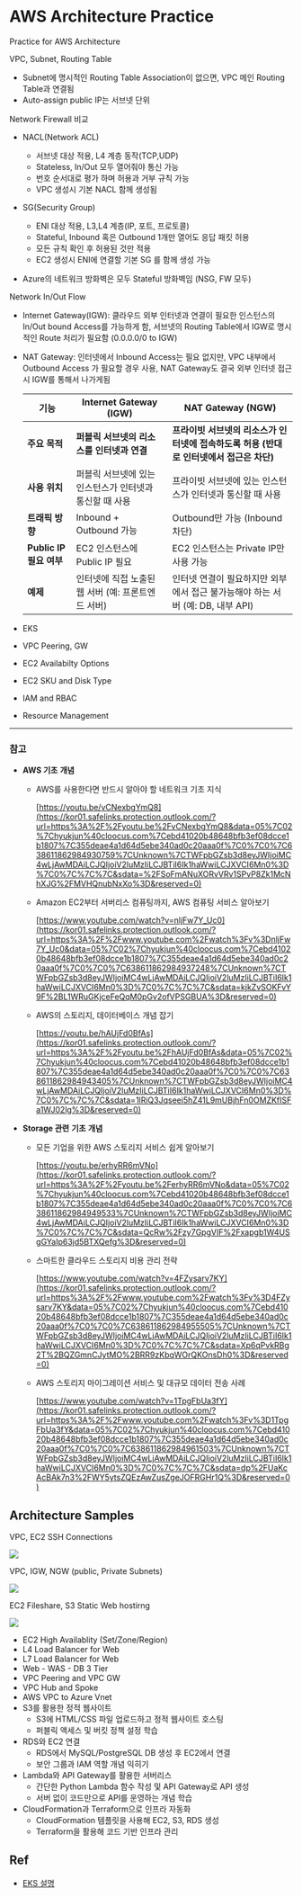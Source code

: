 # AWS Architecture Practice
Practice for AWS Architecture

VPC, Subnet, Routing Table

- Subnet에 명시적인 Routing Table Association이 없으면, VPC 메인 Routing Table과 연결됨
- Auto-assign public IP는 서브넷 단위

Network Firewall 비교
- NACL(Network ACL)
    - 서브넷 대상 적용, L4 계층 동작(TCP,UDP)
    - Stateless, In/Out 모두 열어줘야 통신 가능
    - 번호 순서대로 평가 하며 허용과 거부 규칙 가능
    - VPC 생성시 기본 NACL 함께 생성됨

- SG(Security Group)
    - ENI 대상 적용, L3,L4 계층(IP, 포트, 프로토콜)
    - Stateful, Inbound 혹은 Outbound 1개만 열어도 응답 패킷 허용
    - 모든 규칙 확인 후 허용된 것만 적용
    - EC2 생성시 ENI에 연결할 기본 SG 를 함께 생성 가능

- Azure의 네트워크 방화벽은 모두 Stateful 방화벽임 (NSG, FW 모두)


Network In/Out Flow
- Internet Gateway(IGW): 클라우드 외부 인터넷과 연결이 필요한 인스턴스의 In/Out bound Access를 가능하게 함, 서브넷의 Routing Table에서 IGW로 명시적인 Route 처리가 필요함 (0.0.0.0/0 to IGW)
- NAT Gateway: 인터넷에서 Inbound Access는 필요 없지만, VPC 내부에서 Outbound Access 가 필요할 경우 사용, NAT Gateway도 결국 외부 인터넷 접근시 IGW를 통해서 나가게됨
    
    | 기능 | **Internet Gateway (IGW)** | **NAT Gateway (NGW)** |
    | --- | --- | --- |
    | **주요 목적** | **퍼블릭 서브넷의 리소스를 인터넷과 연결** | **프라이빗 서브넷의 리소스가 인터넷에 접속하도록 허용 (반대로 인터넷에서 접근은 차단)** |
    | **사용 위치** | 퍼블릭 서브넷에 있는 인스턴스가 인터넷과 통신할 때 사용 | 프라이빗 서브넷에 있는 인스턴스가 인터넷과 통신할 때 사용 |
    | **트래픽 방향** | Inbound + Outbound 가능 | Outbound만 가능 (Inbound 차단) |
    | **Public IP 필요 여부** | EC2 인스턴스에 Public IP 필요 | EC2 인스턴스는 Private IP만 사용 가능 |
    | **예제** | 인터넷에 직접 노출된 웹 서버 (예: 프론트엔드 서버) | 인터넷 연결이 필요하지만 외부에서 접근 불가능해야 하는 서버 (예: DB, 내부 API) |
- EKS
- VPC Peering, GW
- EC2 Availabilty Options
- EC2 SKU and Disk Type
- IAM and RBAC
- Resource Management

---

### 참고

- **AWS 기초** **개념**
    - AWS를 사용한다면 반드시 알아야 할 네트워크 기초 지식
        
        [https://youtu.be/vCNexbgYmQ8](https://kor01.safelinks.protection.outlook.com/?url=https%3A%2F%2Fyoutu.be%2FvCNexbgYmQ8&data=05%7C02%7Chyukjun%40cloocus.com%7Cebd41020b48648bfb3ef08dcce1b1807%7C355deae4a1d64d5ebe340ad0c20aaa0f%7C0%7C0%7C638611862984930759%7CUnknown%7CTWFpbGZsb3d8eyJWIjoiMC4wLjAwMDAiLCJQIjoiV2luMzIiLCJBTiI6Ik1haWwiLCJXVCI6Mn0%3D%7C0%7C%7C%7C&sdata=%2FSoFmANuXORvVRv1SPvP8Zk1McNhXJG%2FMVHQnubNxXo%3D&reserved=0)
        
    - Amazon EC2부터 서버리스 컴퓨팅까지, AWS 컴퓨팅 서비스 알아보기
        
        [https://www.youtube.com/watch?v=nljFw7Y_Uc0](https://kor01.safelinks.protection.outlook.com/?url=https%3A%2F%2Fwww.youtube.com%2Fwatch%3Fv%3DnljFw7Y_Uc0&data=05%7C02%7Chyukjun%40cloocus.com%7Cebd41020b48648bfb3ef08dcce1b1807%7C355deae4a1d64d5ebe340ad0c20aaa0f%7C0%7C0%7C638611862984937248%7CUnknown%7CTWFpbGZsb3d8eyJWIjoiMC4wLjAwMDAiLCJQIjoiV2luMzIiLCJBTiI6Ik1haWwiLCJXVCI6Mn0%3D%7C0%7C%7C%7C&sdata=kjkZvSOKFvY9F%2BL1WRuGKjceFeQqM0pGv2ofVPSGBUA%3D&reserved=0)
        
    - AWS의 스토리지, 데이터베이스 개념 잡기
        
        [https://youtu.be/hAUjFd0BfAs](https://kor01.safelinks.protection.outlook.com/?url=https%3A%2F%2Fyoutu.be%2FhAUjFd0BfAs&data=05%7C02%7Chyukjun%40cloocus.com%7Cebd41020b48648bfb3ef08dcce1b1807%7C355deae4a1d64d5ebe340ad0c20aaa0f%7C0%7C0%7C638611862984943405%7CUnknown%7CTWFpbGZsb3d8eyJWIjoiMC4wLjAwMDAiLCJQIjoiV2luMzIiLCJBTiI6Ik1haWwiLCJXVCI6Mn0%3D%7C0%7C%7C%7C&sdata=1lRiQ3Jqseei5hZ41L9mUBjhFn0OMZKfISFa1WJ02lg%3D&reserved=0)
        
- **Storage 관련** **기초** **개념**
    - 모든 기업을 위한 AWS 스토리지 서비스 쉽게 알아보기
        
        [https://youtu.be/erhyRR6mVNo](https://kor01.safelinks.protection.outlook.com/?url=https%3A%2F%2Fyoutu.be%2FerhyRR6mVNo&data=05%7C02%7Chyukjun%40cloocus.com%7Cebd41020b48648bfb3ef08dcce1b1807%7C355deae4a1d64d5ebe340ad0c20aaa0f%7C0%7C0%7C638611862984949533%7CUnknown%7CTWFpbGZsb3d8eyJWIjoiMC4wLjAwMDAiLCJQIjoiV2luMzIiLCJBTiI6Ik1haWwiLCJXVCI6Mn0%3D%7C0%7C%7C%7C&sdata=QcRw%2Fzy7GpgVIF%2Fxapgb1W4USgGYaIp63jd5BTXQefg%3D&reserved=0)
        
    - 스마트한 클라우드 스토리지 비용 관리 전략
        
        [https://www.youtube.com/watch?v=4FZysarv7KY](https://kor01.safelinks.protection.outlook.com/?url=https%3A%2F%2Fwww.youtube.com%2Fwatch%3Fv%3D4FZysarv7KY&data=05%7C02%7Chyukjun%40cloocus.com%7Cebd41020b48648bfb3ef08dcce1b1807%7C355deae4a1d64d5ebe340ad0c20aaa0f%7C0%7C0%7C638611862984955505%7CUnknown%7CTWFpbGZsb3d8eyJWIjoiMC4wLjAwMDAiLCJQIjoiV2luMzIiLCJBTiI6Ik1haWwiLCJXVCI6Mn0%3D%7C0%7C%7C%7C&sdata=Xp6qPvkRBg2T%2BQZGmnCJytMO%2BRR9zKbqWOrQKOnsDh0%3D&reserved=0)
        
    - AWS 스토리지 마이그레이션 서비스 및 대규모 데이터 전송 사례
        
        [https://www.youtube.com/watch?v=1TpgFbUa3fY](https://kor01.safelinks.protection.outlook.com/?url=https%3A%2F%2Fwww.youtube.com%2Fwatch%3Fv%3D1TpgFbUa3fY&data=05%7C02%7Chyukjun%40cloocus.com%7Cebd41020b48648bfb3ef08dcce1b1807%7C355deae4a1d64d5ebe340ad0c20aaa0f%7C0%7C0%7C638611862984961503%7CUnknown%7CTWFpbGZsb3d8eyJWIjoiMC4wLjAwMDAiLCJQIjoiV2luMzIiLCJBTiI6Ik1haWwiLCJXVCI6Mn0%3D%7C0%7C%7C%7C&sdata=dp%2FUaKcAcBAk7n3%2FWY5ytsZQEzAwZusZgeJOFRGHr1Q%3D&reserved=0)
## Architecture Samples
VPC, EC2 SSH Connections

![](/images/ec2-ssh.svg) 

VPC, IGW, NGW (public, Private Subnets)

![](/images/igw_ngw.png)

EC2 Fileshare, S3 Static Web hostirng

![](/images/ec2-s3-efs.png)

- EC2 High Availablity (Set/Zone/Region)
- L4 Load Balancer for Web
- L7 Load Balancer for Web
- Web - WAS - DB 3 Tier
- VPC Peering and VPC GW
- VPC Hub and Spoke
- AWS VPC to Azure Vnet 
- S3를 활용한 정적 웹사이트
    - S3에 HTML/CSS 파일 업로드하고 정적 웹사이트 호스팅
    - 퍼블릭 액세스 및 버킷 정책 설정 학습
- RDS와 EC2 연결
    - RDS에서 MySQL/PostgreSQL DB 생성 후 EC2에서 연결
    - 보안 그룹과 IAM 역할 개념 익히기
- Lambda와 API Gateway를 활용한 서버리스
    - 간단한 Python Lambda 함수 작성 및 API Gateway로 API 생성
    - 서버 없이 코드만으로 API를 운영하는 개념 학습
- CloudFormation과 Terraform으로 인프라 자동화
    - CloudFormation 템플릿을 사용해 EC2, S3, RDS 생성
    - Terraform을 활용해 코드 기반 인프라 관리

## Ref
- [EKS 설명](https://www.youtube.com/watch?v=E49Q3y9wsUo)